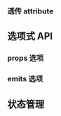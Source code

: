 <!--
 * @Author: 徐家俊 15151832830@163.com
 * @Date: 2022-09-23 13:56:18
 * @LastEditors: pj
 * @LastEditTime: 2022-09-25 23:23:24
 * @FilePath: /18626428291/docs/zh-cn/browser-side/vue/vue3/branch.md
 * @Description:
-->

### 透传 attribute

## 选项式 API

### props 选项

### emits 选项

## 状态管理
